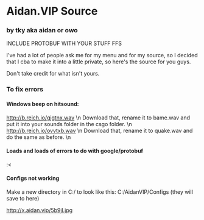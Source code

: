 # Aidan.VIP Source
### by tky aka aidan or owo

INCLUDE PROTOBUF WITH YOUR STUFF FFS

I've had a lot of people ask me for my menu and for my source, so I decided that I cba to make it into a little private, so here's the source for you guys.

Don't take credit for what isn't yours.

### To fix errors
#### Windows beep on hitsound:
http://b.reich.io/gjgtnx.wav \n
Download that, rename it to bame.wav and put it into your sounds folder in the csgo folder. \n
http://b.reich.io/ovvtxb.wav \n
Download that, rename it to quake.wav and do the same as before. \n

#### Loads and loads of errors to do with google/protobuf
:<

#### Configs not working
Make a new directory in C:/ to look like this:
C:/AidanVIP/Configs (they will save to here)

http://x.aidan.vip/5b9jl.jpg
